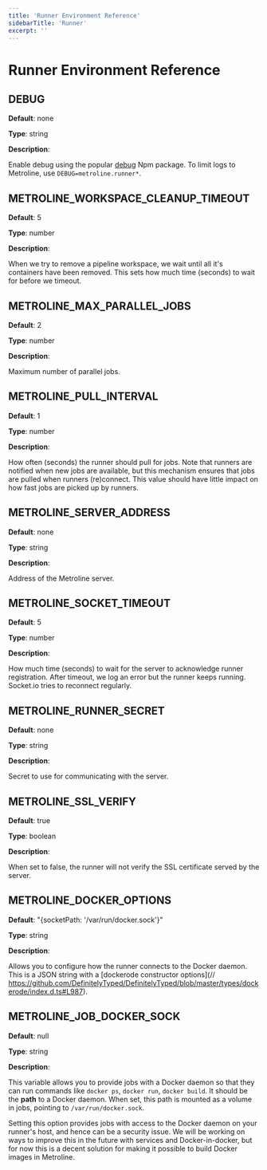 ```yaml
---
title: 'Runner Environment Reference'
sidebarTitle: 'Runner'
excerpt: ''
---
```


# Runner Environment Reference

## DEBUG

**Default**: none

**Type**: string

**Description**:

Enable debug using the popular [debug](https://www.npmjs.com/package/debug) Npm package. To limit logs to Metroline, use `DEBUG=metroline.runner*`.

## METROLINE\_WORKSPACE\_CLEANUP\_TIMEOUT

**Default**: 5

**Type**: number

**Description**:

When we try to remove a pipeline workspace, we wait until all it's containers have been removed. This sets how much time (seconds) to wait for before we timeout.  

## METROLINE\_MAX\_PARALLEL\_JOBS

**Default**: 2

**Type**: number

**Description**:

Maximum number of parallel jobs.

## METROLINE\_PULL\_INTERVAL

**Default**: 1

**Type**: number

**Description**:

How often (seconds) the runner should pull for jobs. Note that runners are notified when new jobs are available, but this mechanism ensures that jobs are pulled when runners (re)connect. This value should have little impact on how fast jobs are picked up by runners. 

## METROLINE\_SERVER\_ADDRESS

**Default**: none

**Type**: string

**Description**:

Address of the Metroline server. 

## METROLINE\_SOCKET\_TIMEOUT

**Default**: 5

**Type**: number

**Description**:

How much time (seconds) to wait for the server to acknowledge runner registration. After timeout, we log an error but the runner keeps running. Socket.io tries to reconnect regularly.

## METROLINE\_RUNNER\_SECRET

**Default**: none

**Type**: string

**Description**:

Secret to use for communicating with the server.

## METROLINE\_SSL\_VERIFY

**Default**: true

**Type**: boolean

**Description**:

When set to false, the runner will not verify the SSL certificate served by the server.

## METROLINE\_DOCKER\_OPTIONS

**Default**: "{socketPath: '/var/run/docker.sock'}"

**Type**: string

**Description**:

Allows you to configure how the runner connects to the Docker daemon. This is a JSON string with a [dockerode constructor options](// https://github.com/DefinitelyTyped/DefinitelyTyped/blob/master/types/dockerode/index.d.ts#L987). 

## METROLINE\_JOB\_DOCKER\_SOCK

**Default**: null

**Type**: string

**Description**:

This variable allows you to provide jobs with a Docker daemon so that they can run commands like `docker ps`, `docker run`, `docker build`. It should be the **path** to a Docker daemon. When set, this path is mounted as a volume in jobs, pointing to `/var/run/docker.sock`.

<div class="blockquote" data-props='{ "mod": "danger" }'>

Setting this option provides jobs with access to the Docker daemon on your runner's host, and hence can be a security issue. We will be working on ways to improve this in the future with services and Docker-in-docker, but for now this is a decent solution for making it possible to build Docker images in Metroline.  

</div>
